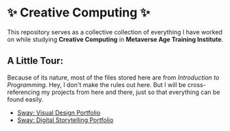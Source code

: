 # ✨ Creative Computing ✨

This repository serves as a collective collection of everything I have worked on while studying **Creative Computing** in **Metaverse Age Training Institute**.

## A Little Tour:

Because of its nature, most of the files stored here are from *Introduction to Programming*. Hey, I don't make the rules out here. But I will be cross-referencing my projects from here and there, just so that everything can be found easily.

- [Sway: Visual Design Portfolio](https://sway.cloud.microsoft/6XaqNExbZWV70IPN)
- [Sway: Digital Storytelling Portfolio](https://sway.cloud.microsoft/ITSsV4FuJhlalBgU)